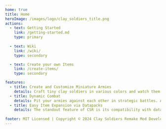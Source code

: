 ```yaml
---
home: true
title: Home
heroImage: /images/logo/clay_soldiers_title.png
actions:
  - text: Getting Started
    link: /getting-started.md
    type: primary
    
  - text: Wiki
    link: /wiki/
    type: secondary

  - text: Create your own Items
    link: /create-items/
    type: secondary

features:
  - title: Create and Customize Miniature Armies
    details: Craft tiny clay soldiers in various colors and watch them come to life!  Equip them with weapons, armor, and special items to enhance their abilities.
  - title: Dynamic Combat
    details: Pit your armies against each other in strategic battles. Arm your soldiers with sticks for melee attacks, give them mounts, or even equip them with special items to make them unstoppable
  - title: Easy Item Expansion via Datapacks
    details: The standout feature of CSR is its compatibility with datapacks, allowing you to easily add new items and gear. With who you can expand the clay soldiers' arsenal with custom weapons, armor, and even new abilities.
  
footer: MIT Licensed | Copyright © 2024 Clay Soldiers Remake Mod Developers.
---
```

